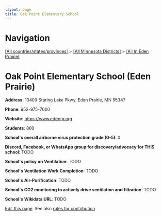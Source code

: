 ```yaml
---
layout: page
title: Oak Point Elementary School
---
```

# Navigation

[[All countries/states/provinces]](../../..) > [[All Minnesota Districts]](../..) > [[All In Eden Prairie]](..)

# Oak Point Elementary School (Eden Prairie)

**Address**: 13400 Staring Lake Pkwy, Eden Prairie, MN 55347

**Phone**: 952-975-7600

**Website**: <https://www.edenpr.org>

**Students**: 800

**School's overall airborne virus protection grade (0-5)**: 0

**Discord, Facebook, or WhatsApp group for discovery/advocacy for THIS school**: TODO

**School's policy on Ventilation**: TODO

**School's Ventilation Work Completion**: TODO

**School's Air-Purification**: TODO

**School's CO2 monitoring to actively drive ventilation and filtration**: TODO

**School's Wikidata URL**: TODO


[Edit this page](https://github.com/ventilate-schools/MN/edit/main/./Eden_Prairie/Oak_Point_Elementary_School.md). See also [rules for contribution](../../../contribution-rules/)